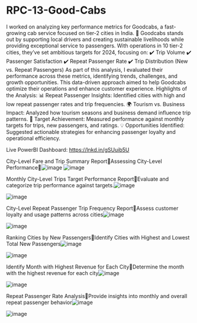 # RPC-13-Good-Cabs
I worked on analyzing key performance metrics for Goodcabs, a fast-growing cab service focused on tier-2 cities in India. 🌟
Goodcabs stands out by supporting local drivers and creating sustainable livelihoods while providing exceptional service to passengers. With operations in 10 tier-2 cities, they’ve set ambitious targets for 2024, focusing on:
 ✔️ Trip Volume
 ✔️ Passenger Satisfaction
 ✔️ Repeat Passenger Rate
 ✔️ Trip Distribution (New vs. Repeat Passengers)
As part of this analysis, I evaluated their performance across these metrics, identifying trends, challenges, and growth opportunities. This data-driven approach aimed to help Goodcabs optimize their operations and enhance customer experience.
Highlights of the Analysis:
📊 Repeat Passenger Insights: Identified cities with high and low repeat passenger rates and trip frequencies.
 🌍 Tourism vs. Business Impact: Analyzed how tourism seasons and business demand influence trip patterns.
 🎯 Target Achievement: Measured performance against monthly targets for trips, new passengers, and ratings.
 💡 Opportunities Identified: Suggested actionable strategies for enhancing passenger loyalty and operational efficiency.
 
  Live PowerBI Dashboard: https://lnkd.in/gSUuib5U
  
City-Level Fare and Trip Summary ReportAssessing City-Level Performance![image](https://github.com/user-attachments/assets/939613c8-ead6-4edd-a4f2-11f24f4d4ac5)
![image](https://github.com/user-attachments/assets/70ca2f0e-7f06-4caa-bda6-d6054b1d5e84)

Monthly City-Level Trips Target Performance ReportEvaluate and categorize trip performance against targets.![image](https://github.com/user-attachments/assets/2e08d896-d7d4-4b87-985c-d22cd6c1c87a)

![image](https://github.com/user-attachments/assets/0bf72b09-352d-4700-977d-237a5dea446d)

City-Level Repeat Passenger Trip Frequency ReportAssess customer loyalty and usage patterns across cities![image](https://github.com/user-attachments/assets/5036fda2-962f-49f3-b08c-906a82e654da)

![image](https://github.com/user-attachments/assets/f51c0830-65b3-4d49-b90f-65643ff0a965)

Ranking Cities by New PassengersIdentify Cities with Highest and Lowest Total New Passengers![image](https://github.com/user-attachments/assets/fb3b020b-cf84-4db2-9056-38281344723c)

![image](https://github.com/user-attachments/assets/c45f8efc-a6ec-4143-b040-176ab2359400)


Identify Month with Highest Revenue for Each CityDetermine the month with the highest revenue for each city![image](https://github.com/user-attachments/assets/71d1f975-68f9-4d49-8991-1feece9e4e90)

![image](https://github.com/user-attachments/assets/9eb125ca-3569-4261-911a-cb9e9cd0813b)

Repeat Passenger Rate AnalysisProvide insights into monthly and overall repeat passenger behavior![image](https://github.com/user-attachments/assets/873569a1-d448-4731-b6ec-b4928c8ed0b6)

![image](https://github.com/user-attachments/assets/2372fca8-6fda-4c0a-a899-c75d827a35f9)
